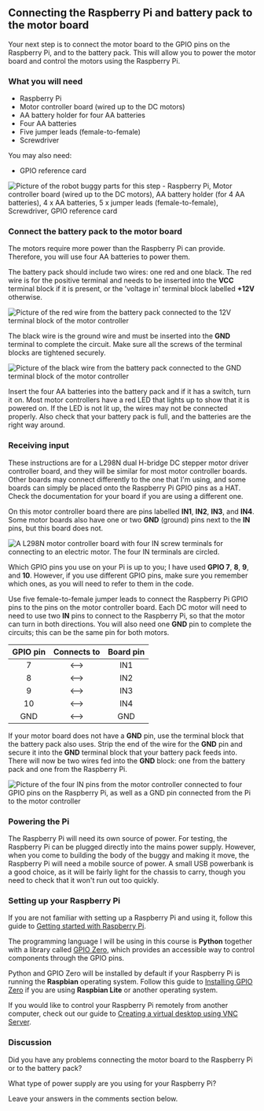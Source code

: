 [comment]: # (
Is this step open? Y/N
If so, short description of this step:
Related links:
Related files:
)

## Connecting the Raspberry Pi and battery pack to the motor board

Your next step is to connect the motor board to the GPIO pins on the Raspberry Pi, and to the battery pack. This will allow you to power the motor board and control the motors using the Raspberry Pi.

### What you will need

+ Raspberry Pi
+ Motor controller board (wired up to the DC motors)
+ AA battery holder for four AA batteries
+ Four AA batteries
+ Five jumper leads (female-to-female)
+ Screwdriver

You may also need:

+ GPIO reference card

![Picture of the robot buggy parts for this step - Raspberry Pi, Motor controller board (wired up to the DC motors), AA battery holder (for 4 AA batteries), 4 x AA batteries, 5 x jumper leads (female-to-female), Screwdriver, GPIO reference card](images/1_6-parts-for-motor-board-raspberry-pi-and-battery-pack)

### Connect the battery pack to the motor board

The motors require more power than the Raspberry Pi can provide. Therefore, you will use four AA batteries to power them.

The battery pack should include two wires: one red and one black. The red wire is for the positive terminal and needs to be inserted into the **VCC** terminal block if it is present, or the 'voltage in' terminal block labelled **+12V** otherwise.

![Picture of the red wire from the battery pack connected to the 12V terminal block of the motor controller](images/1_6-battery-pack-red-wire-motor-controller)

The black wire is the ground wire and must be inserted into the **GND** terminal to complete the circuit. Make sure all the screws of the terminal blocks are tightened securely.

![Picture of the black wire from the battery pack connected to the GND terminal block of the motor controller](images/1_6-battery-pack-black-wire-motor-controller)

Insert the four AA batteries into the battery pack and if it has a switch, turn it on. Most motor controllers have a red LED that lights up to show that it is powered on. If the LED is not lit up, the wires may not be connected properly. Also check that your battery pack is full, and the batteries are the right way around.

### Receiving input

These instructions are for a L298N dual H-bridge DC stepper motor driver controller board, and they will be similar for most motor controller boards. Other boards may connect differently to the one that I'm using, and some boards can simply be placed onto the Raspberry Pi GPIO pins as a HAT. Check the documentation for your board if you are using a different one.

On this motor controller board there are pins labelled **IN1**, **IN2**, **IN3**, and **IN4**. Some motor boards also have one or two **GND** (ground) pins next to the **IN** pins, but this board does not.

![A L298N motor controller board with four IN screw terminals for connecting to an electric motor. The four IN terminals are circled.](images/1_6-motor-controller-board-in-circled)

Which GPIO pins you use on your Pi is up to you; I have used **GPIO 7**, **8**, **9**, and **10**. However, if you use different GPIO pins, make sure you remember which ones, as you will need to refer to them in the code.

Use five female-to-female jumper leads to connect the Raspberry Pi GPIO pins to the pins on the motor controller board. Each DC motor will need to need to use two **IN** pins to connect to the Raspberry Pi, so that the motor can turn in both directions. You will also need one **GND** pin to complete the circuits; this can be the same pin for both motors.

| GPIO pin   | Connects to   | Board pin   |
|:----------:|:-------------:|:-----------:|
|7           |<–>            |IN1          |
|8           |<–>            |IN2          |
|9           |<–>            |IN3          |
|10          |<–>            |IN4          |
|GND         |<–>            |GND          |

If your motor board does not have a **GND** pin, use the terminal block that the battery pack also uses. Strip the end of the wire for the **GND** pin and secure it into the **GND** terminal block that your battery pack feeds into. There will now be two wires fed into the **GND** block: one from the battery pack and one from the Raspberry Pi.

![Picture of the four IN pins from the motor controller connected to four GPIO pins on the Raspberry Pi, as well as a GND pin connected from the Pi to the motor controller](images/1_6-motor-controller-connected-to-raspberry-pi)

### Powering the Pi

The Raspberry Pi will need its own source of power. For testing, the Raspberry Pi can be plugged directly into the mains power supply. However, when you come to building the body of the buggy and making it move, the Raspberry Pi will need a mobile source of power. A small USB powerbank is a good choice, as it will be fairly light for the chassis to carry, though you need to check that it won't run out too quickly.

### Setting up your Raspberry Pi

If you are not familiar with setting up a Raspberry Pi and using it, follow this guide to [Getting started with Raspberry Pi](https://projects.raspberrypi.org/en/projects/raspberry-pi-getting-started).

The programming language I will be using in this course is **Python** together with a library called [GPIO Zero](https://gpiozero.readthedocs.io/en/stable/index.html), which provides an accessible way to control components through the GPIO pins.

Python and GPIO Zero will be installed by default if your Raspberry Pi is running the **Raspbian** operating system. Follow this guide to [Installing GPIO Zero](https://gpiozero.readthedocs.io/en/stable/installing.html) if you are using **Raspbian Lite** or another operating system.

If you would like to control your Raspberry Pi remotely from another computer, check out our guide to [Creating a virtual desktop using VNC Server](https://www.raspberrypi.org/documentation/remote-access/vnc/).

### Discussion

Did you have any problems connecting the motor board to the Raspberry Pi or to the battery pack?

What type of power supply are you using for your Raspberry Pi?

Leave your answers in the comments section below. 
